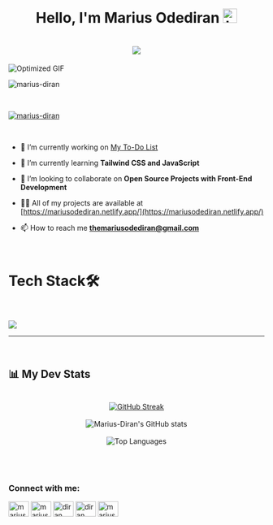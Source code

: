 <h1 align = center>Hello, I'm Marius Odediran <img src="https://emoji.slack-edge.com/T02HBS55FCG/cool-doge/aa3c8fd9037a0604.gif" width="28" alt="hi"></h1>

 <h1 align="center">

  <a href="https://git.io/typing-svg">
    <img src="https://readme-typing-svg.herokuapp.com/?lines=Heyyo!👋;I'm+an+Innovator/Creator...;Welcome+to+my+Profile!&color=1a1aff&center=true&size=25&">
  </a>
</h1>

![Optimized GIF](https://github.com/user-attachments/assets/11ea1445-9dde-4301-9743-6d88c7fd38a2)

<p align="left"> <img src="https://komarev.com/ghpvc/?username=marius-diran&label=Profile%20views&color=0e75b6&style=flat" alt="marius-diran" /> </p> <br>

<p align="left"> <a href="https://github.com/ryo-ma/github-profile-trophy"><img src="https://github-profile-trophy.vercel.app/?username=marius-diran" alt="marius-diran" /></a> </p> <br>

- 🔭 I’m currently working on [My To-Do List](https://marius-todo-app.netlify.app/)

- 🌱 I’m currently learning **Tailwind CSS and JavaScript**

- 👯 I’m looking to collaborate on **Open Source Projects with Front-End Development**

- 👨‍💻 All of my projects are available at [https://mariusodediran.netlify.app/](https://mariusodediran.netlify.app/)

- 📫 How to reach me **themariusodediran@gmail.com**

<br>

# Tech Stack🛠 
<br>

<p>
  <a href="https://skillicons.dev">
    <img src="https://skillicons.dev/icons?i=html,css,tailwind,js,react,nodejs,express,firebase,arduino,git,github,vercel,vscode,figma,aws&perline=8"/>
  </a>
</p>

****

<br>

## 📊 My Dev Stats 
<br>

<div align="center">
  <a href="https://git.io/streak-stats">
    <img src="https://streak-stats.demolab.com?user=Marius-Diran&theme=meta-dark" alt="GitHub Streak" />
  </a>
  <br><br>
  <img src="https://github-readme-stats.vercel.app/api?username=Marius-Diran&show_icons=true&theme=transparent" alt="Marius-Diran's GitHub stats" />
  <br><br>
  <img src="https://github-readme-stats.vercel.app/api/top-langs/?username=Marius-Diran&layout=compact&theme=dark" alt="Top Languages" />
</div>

<br>
<br>
<br>

<h3 align="left">Connect with me:</h3>
<p align="left">
<a href="https://x.com/Marius_Odediran" target="blank"><img align="center" src="https://raw.githubusercontent.com/rahuldkjain/github-profile-readme-generator/master/src/images/icons/Social/twitter.svg" alt="marius_odediran" height="30" width="40" /></a>
<a href="https://www.linkedin.com/in/marius-odediran-94795b235/" target="blank"><img align="center" src="https://raw.githubusercontent.com/rahuldkjain/github-profile-readme-generator/master/src/images/icons/Social/linked-in-alt.svg" alt="marius odediran" height="30" width="40" /></a>
<a href="https://dribbble.com/Marius-dee18" target="blank"><img align="center" src="https://raw.githubusercontent.com/rahuldkjain/github-profile-readme-generator/master/src/images/icons/Social/dribbble.svg" alt="diran marius" height="30" width="40" /></a>
<a href="https://www.behance.net/diranmarius" target="blank"><img align="center" src="https://raw.githubusercontent.com/rahuldkjain/github-profile-readme-generator/master/src/images/icons/Social/behance.svg" alt="diran marius" height="30" width="40" /></a>
<a href="https://leetcode.com/u/Marius-Odediran/" target="blank"><img align="center" src="https://raw.githubusercontent.com/rahuldkjain/github-profile-readme-generator/master/src/images/icons/Social/leet-code.svg" alt="marius-odediran" height="30" width="40" /></a>
</p>
<br>
